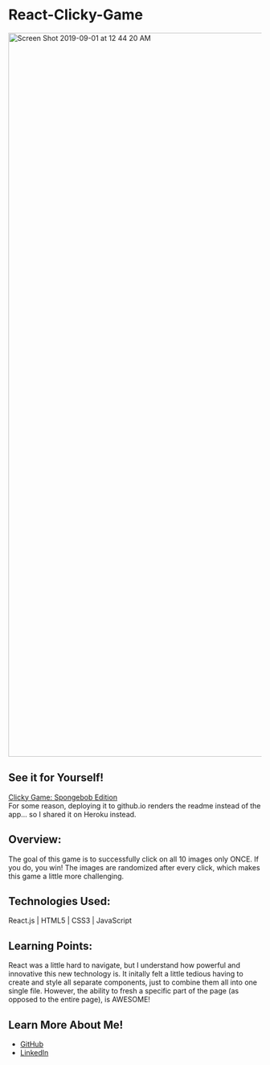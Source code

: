 # React-Clicky-Game

<img width="1440" alt="Screen Shot 2019-09-01 at 12 44 20 AM" src="https://user-images.githubusercontent.com/46205109/64073375-c02b6f00-cc51-11e9-93d6-09c6a19cc7e0.png">

<h2>See it for Yourself!</h2>
<a href="https://spongebob-memory-game.herokuapp.com/">Clicky Game: Spongebob Edition</a>
<br>For some reason, deploying it to github.io renders the readme instead of the app... so I shared it on Heroku instead.

<h2>Overview:</h2>
The goal of this game is to successfully click on all 10 images only ONCE. If you do, you win! The images are randomized after every click, which makes this game a little more challenging.

<h2>Technologies Used:</h2>
React.js | HTML5 | CSS3 | JavaScript

<h2>Learning Points:</h2>
React was a little hard to navigate, but I understand how powerful and innovative this new technology is. It initally felt a little tedious having to create and style all separate components, just to combine them all into one single file. However, the ability to fresh a specific part of the page (as opposed to the entire page), is AWESOME!

<h2>Learn More About Me!</h2>
<ul><li><a href="https://github.com/racheldmiller">GitHub</a></li>
<li><a href="https://linkedin.com/in/rachel-d-miller">LinkedIn</a></li>
</ul>
